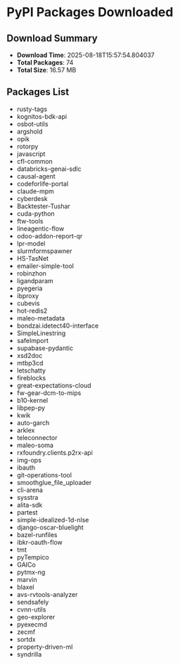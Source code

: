 # PyPI Packages Downloaded

## Download Summary
- **Download Time**: 2025-08-18T15:57:54.804037
- **Total Packages**: 74
- **Total Size**: 16.57 MB

## Packages List
- rusty-tags
- kognitos-bdk-api
- osbot-utils
- argshold
- opik
- rotorpy
- javascript
- cfl-common
- databricks-genai-sdlc
- causal-agent
- codeforlife-portal
- claude-mpm
- cyberdesk
- Backtester-Tushar
- cuda-python
- ftw-tools
- lineagentic-flow
- odoo-addon-report-qr
- lpr-model
- slurmformspawner
- HS-TasNet
- emailer-simple-tool
- robinzhon
- ligandparam
- pyegeria
- ibproxy
- cubevis
- hot-redis2
- maleo-metadata
- bondzai.idetect40-interface
- SimpleLinestring
- safeImport
- supabase-pydantic
- xsd2doc
- mtbp3cd
- letschatty
- fireblocks
- great-expectations-cloud
- fw-gear-dcm-to-mips
- b10-kernel
- libpep-py
- kwik
- auto-garch
- arklex
- teleconnector
- maleo-soma
- rxfoundry.clients.p2rx-api
- img-ops
- ibauth
- git-operations-tool
- smoothglue_file_uploader
- cli-arena
- sysstra
- alita-sdk
- partest
- simple-idealized-1d-nlse
- django-oscar-bluelight
- bazel-runfiles
- ibkr-oauth-flow
- tmt
- pyTempico
- GAICo
- pytmx-ng
- marvin
- blaxel
- avs-rvtools-analyzer
- sendsafely
- cvnn-utils
- geo-explorer
- pyexecmd
- zecmf
- sortdx
- property-driven-ml
- syndrilla
